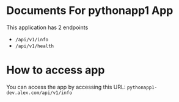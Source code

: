 # Documents For pythonapp1 App

This application has 2 endpoints
  - `/api/v1/info`
  - `/api/v1/health`

# How to access app

You can access the app by accessing this URL: `pythonapp1-dev.alex.com/api/v1/info`